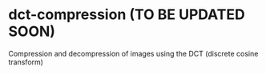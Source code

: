 # dct-compression (TO BE UPDATED SOON)
Compression and decompression of images using the DCT (discrete cosine transform)
